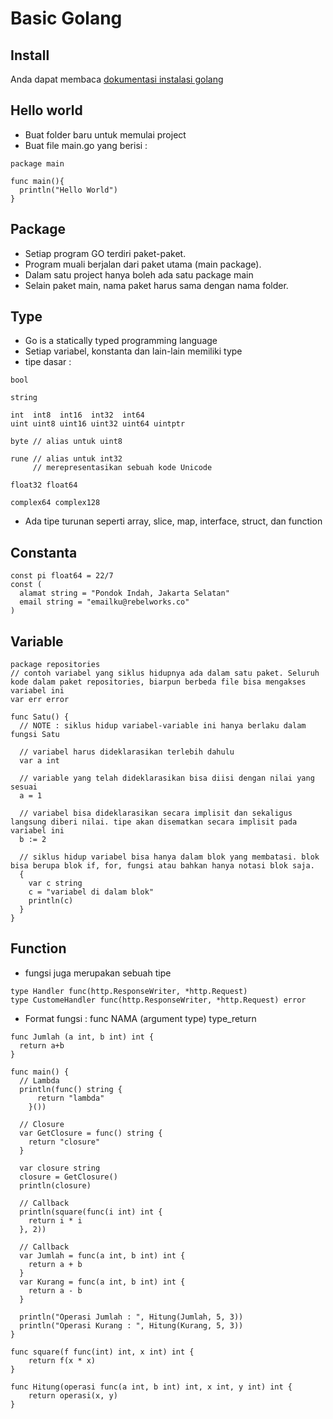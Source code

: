 # Basic Golang
## Install
Anda dapat membaca [dokumentasi instalasi golang](https://golang.org/doc/install)

## Hello world
- Buat folder baru untuk memulai project
- Buat file main.go yang berisi :
```
package main

func main(){
  println("Hello World")
}
```  
## Package
- Setiap program GO terdiri paket-paket. 
- Program muali berjalan dari paket utama (main package). 
- Dalam satu project hanya boleh ada satu package main
- Selain paket main, nama paket harus sama dengan nama folder.

## Type
- Go is a statically typed programming language
- Setiap variabel, konstanta dan lain-lain memiliki type
- tipe dasar :
```
bool

string

int  int8  int16  int32  int64
uint uint8 uint16 uint32 uint64 uintptr

byte // alias untuk uint8

rune // alias untuk int32
     // merepresentasikan sebuah kode Unicode

float32 float64

complex64 complex128
``` 
- Ada tipe turunan seperti array, slice, map, interface, struct, dan function

## Constanta
```
const pi float64 = 22/7
const (
  alamat string = "Pondok Indah, Jakarta Selatan"
  email string = "emailku@rebelworks.co"
)
```

## Variable
```
package repositories
// contoh variabel yang siklus hidupnya ada dalam satu paket. Seluruh kode dalam paket repositories, biarpun berbeda file bisa mengakses variabel ini
var err error

func Satu() {
  // NOTE : siklus hidup variabel-variable ini hanya berlaku dalam fungsi Satu

  // variabel harus dideklarasikan terlebih dahulu
  var a int

  // variable yang telah dideklarasikan bisa diisi dengan nilai yang sesuai
  a = 1

  // variabel bisa dideklarasikan secara implisit dan sekaligus langsung diberi nilai. tipe akan disematkan secara implisit pada variabel ini
  b := 2 

  // siklus hidup variabel bisa hanya dalam blok yang membatasi. blok bisa berupa blok if, for, fungsi atau bahkan hanya notasi blok saja. 
  {
    var c string
    c = "variabel di dalam blok"
    println(c)
  }
}
```

## Function
- fungsi juga merupakan sebuah tipe
```
type Handler func(http.ResponseWriter, *http.Request)
type CustomeHandler func(http.ResponseWriter, *http.Request) error 
```
- Format fungsi : func NAMA (argument type) type_return 
```
func Jumlah (a int, b int) int {
  return a+b
}
```
```
func main() {
  // Lambda
  println(func() string {
      return "lambda"
    }())

  // Closure
  var GetClosure = func() string {
    return "closure"
  }

  var closure string
  closure = GetClosure()
  println(closure)

  // Callback
  println(square(func(i int) int {
	return i * i
  }, 2))
	
  // Callback
  var Jumlah = func(a int, b int) int {
	return a + b
  }
  var Kurang = func(a int, b int) int {
	return a - b
  }

  println("Operasi Jumlah : ", Hitung(Jumlah, 5, 3))
  println("Operasi Kurang : ", Hitung(Kurang, 5, 3))
}

func square(f func(int) int, x int) int {
	return f(x * x)
}

func Hitung(operasi func(a int, b int) int, x int, y int) int {
	return operasi(x, y)
} 
```
